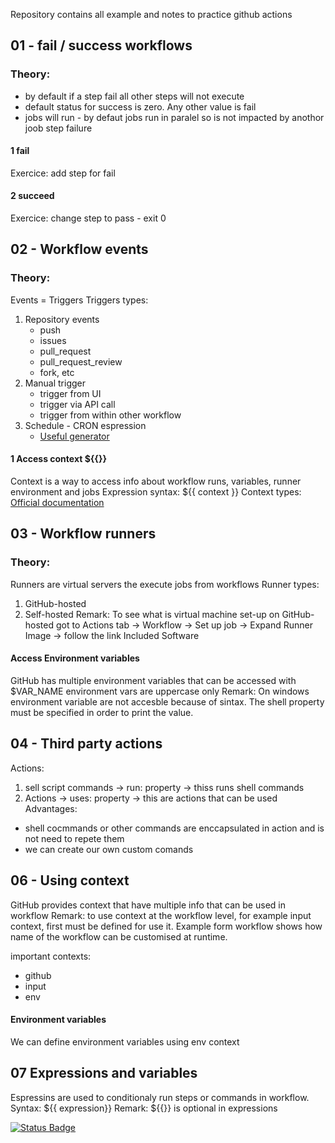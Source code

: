 Repository contains all example and notes to practice github actions

## 01 - fail / success workflows

### Theory:

- by default if a step fail all other steps will not execute
- default status for success is zero. Any other value is fail
- jobs will run - by defaut jobs run in paralel so is not impacted by anothor joob step failure

#### 1 fail

Exercice: add step for fail

#### 2 succeed

Exercice: change step to pass - exit 0

## 02 - Workflow events

### Theory:

Events = Triggers
Triggers types:

1. Repository events
   - push
   - issues
   - pull_request
   - pull_request_review
   - fork, etc
2. Manual trigger
   - trigger from UI
   - trigger via API call
   - trigger from within other workflow
3. Schedule - CRON espression
   - [Useful generator](chrontab.cronhub.io)

#### 1 Access context ${{}}

Context is a way to access info about workflow runs, variables, runner environment and jobs
Expression syntax: ${{ context }}
Context types:
[Official documentation](https://docs.github.com/en/actions/writing-workflows/choosing-what-your-workflow-does/accessing-contextual-information-about-workflow-runs#github-context)

## 03 - Workflow runners

### Theory:

Runners are virtual servers the execute jobs from workflows
Runner types:

1. GitHub-hosted
2. Self-hosted
   Remark: To see what is virtual machine set-up on GitHub-hosted got to Actions tab -> Workflow -> Set up job -> Expand Runner Image -> follow the link Included Software

#### Access Environment variables

GitHub has multiple environment variables that can be accessed with $VAR_NAME
environment vars are uppercase only
Remark: On windows environment variable are not accesble because of sintax. The shell property must be specified in order to print the value.

## 04 - Third party actions

Actions:

1. sell script commands -> run: property -> thiss runs shell commands
2. Actions -> uses: property -> this are actions that can be used
   Advantages:

- shell cocmmands or other commands are enccapsulated in action and is not need to repete them
- we can create our own custom comands

## 06 - Using context

GitHub provides context that have multiple info that can be used in workflow
Remark: to use context at the workflow level, for example input context, first must be defined for use it. Example form workflow shows how name of the workflow can be customised at runtime.

important contexts:

- github
- input
- env

#### Environment variables

We can define environment variables using env context

## 07 Expressions and variables

Espressins are used to conditionaly run steps or commands in workflow.
Syntax: ${{ expression}}
Remark: ${{}} is optional in expressions

[![Status Badge](https://img.shields.io/badge/Status-New-brightgreen)](https://github.com/OWNER/REPO/actions/workflows/update-badge.yml/dispatches)
